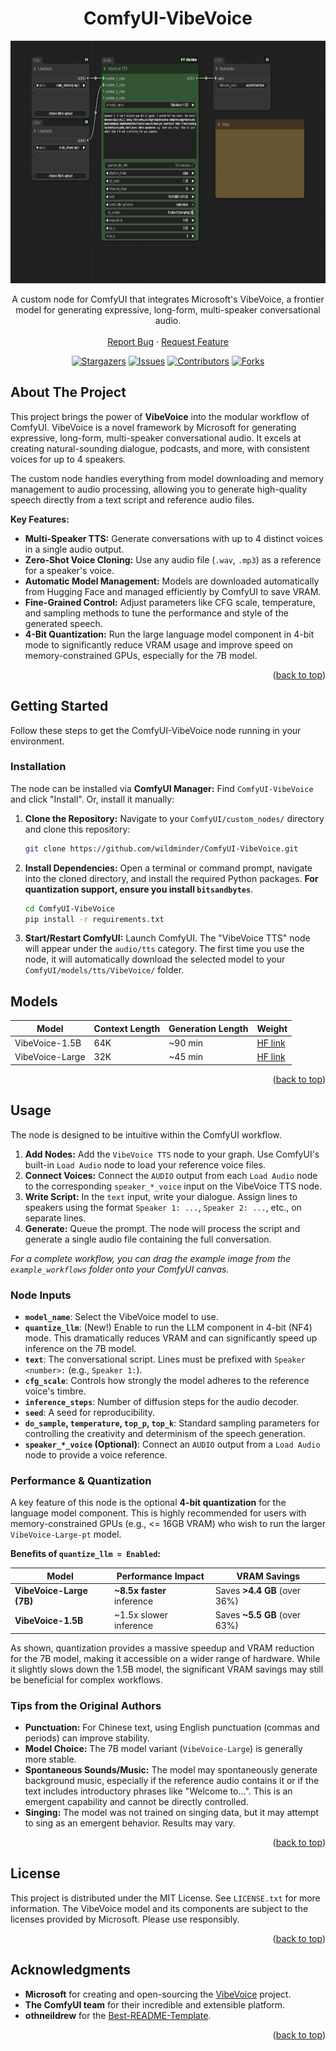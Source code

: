<!-- Improved compatibility of back to top link: See: https://github.com/othneildrew/Best-README-Template/pull/73 -->
<a id="readme-top"></a>

<div align="center">
  <h1 align="center">ComfyUI-VibeVoice</h1>

<img src="./example_workflows/VibeVoice_example.png" alt="ComfyUI-VibeVoice Nodes" alt="Logo" width="600" height="388">

  <p align="center">
    A custom node for ComfyUI that integrates Microsoft's VibeVoice, a frontier model for generating expressive, long-form, multi-speaker conversational audio.
    <br />
    <br />
    <a href="https://github.com/wildminder/ComfyUI-VibeVoice/issues/new?labels=bug&template=bug-report---.md">Report Bug</a>
    ·
    <a href="https://github.com/wildminder/ComfyUI-VibeVoice/issues/new?labels=enhancement&template=feature-request---.md">Request Feature</a>

<!-- PROJECT SHIELDS -->
[![Stargazers][stars-shield]][stars-url]
[![Issues][issues-shield]][issues-url]
[![Contributors][contributors-shield]][contributors-url]
[![Forks][forks-shield]][forks-url]
  </p>
</div>


<!-- ABOUT THE PROJECT -->
## About The Project

This project brings the power of **VibeVoice** into the modular workflow of ComfyUI. VibeVoice is a novel framework by Microsoft for generating expressive, long-form, multi-speaker conversational audio. It excels at creating natural-sounding dialogue, podcasts, and more, with consistent voices for up to 4 speakers.

The custom node handles everything from model downloading and memory management to audio processing, allowing you to generate high-quality speech directly from a text script and reference audio files.

**Key Features:**
*   **Multi-Speaker TTS:** Generate conversations with up to 4 distinct voices in a single audio output.
*   **Zero-Shot Voice Cloning:** Use any audio file (`.wav`, `.mp3`) as a reference for a speaker's voice.
*   **Automatic Model Management:** Models are downloaded automatically from Hugging Face and managed efficiently by ComfyUI to save VRAM.
*   **Fine-Grained Control:** Adjust parameters like CFG scale, temperature, and sampling methods to tune the performance and style of the generated speech.
*   **4-Bit Quantization:** Run the large language model component in 4-bit mode to significantly reduce VRAM usage and improve speed on memory-constrained GPUs, especially for the 7B model.

<p align="right">(<a href="#readme-top">back to top</a>)</p>

<!-- GETTING STARTED -->
## Getting Started

Follow these steps to get the ComfyUI-VibeVoice node running in your environment.

### Installation
The node can be installed via **ComfyUI Manager:** Find `ComfyUI-VibeVoice` and click "Install". Or, install it manually:
    
1.  **Clone the Repository:**
    Navigate to your `ComfyUI/custom_nodes/` directory and clone this repository:
    ```sh
    git clone https://github.com/wildminder/ComfyUI-VibeVoice.git
    ```

2.  **Install Dependencies:**
    Open a terminal or command prompt, navigate into the cloned directory, and install the required Python packages. **For quantization support, ensure you install `bitsandbytes`**.
    ```sh
    cd ComfyUI-VibeVoice
    pip install -r requirements.txt
    ```

3.  **Start/Restart ComfyUI:**
    Launch ComfyUI. The "VibeVoice TTS" node will appear under the `audio/tts` category. The first time you use the node, it will automatically download the selected model to your `ComfyUI/models/tts/VibeVoice/` folder.

## Models
| Model | Context Length | Generation Length |  Weight |
|-------|----------------|----------|----------|
| VibeVoice-1.5B | 64K | ~90 min | [HF link](https://huggingface.co/microsoft/VibeVoice-1.5B) |
| VibeVoice-Large| 32K | ~45 min | [HF link](https://huggingface.co/microsoft/VibeVoice-Large) |

<p align="right">(<a href="#readme-top">back to top</a>)</p>

<!-- USAGE EXAMPLES -->
## Usage

The node is designed to be intuitive within the ComfyUI workflow.

1.  **Add Nodes:** Add the `VibeVoice TTS` node to your graph. Use ComfyUI's built-in `Load Audio` node to load your reference voice files.
2.  **Connect Voices:** Connect the `AUDIO` output from each `Load Audio` node to the corresponding `speaker_*_voice` input on the VibeVoice TTS node.
3.  **Write Script:** In the `text` input, write your dialogue. Assign lines to speakers using the format `Speaker 1: ...`, `Speaker 2: ...`, etc., on separate lines.
4.  **Generate:** Queue the prompt. The node will process the script and generate a single audio file containing the full conversation.

_For a complete workflow, you can drag the example image from the `example_workflows` folder onto your ComfyUI canvas._

### Node Inputs

*   **`model_name`**: Select the VibeVoice model to use.
*   **`quantize_llm`**: (New!) Enable to run the LLM component in 4-bit (NF4) mode. This dramatically reduces VRAM and can significantly speed up inference on the 7B model.
*   **`text`**: The conversational script. Lines must be prefixed with `Speaker <number>:` (e.g., `Speaker 1:`).
*   **`cfg_scale`**: Controls how strongly the model adheres to the reference voice's timbre.
*   **`inference_steps`**: Number of diffusion steps for the audio decoder.
*   **`seed`**: A seed for reproducibility.
*   **`do_sample`, `temperature`, `top_p`, `top_k`**: Standard sampling parameters for controlling the creativity and determinism of the speech generation.
*   **`speaker_*_voice` (Optional)**: Connect an `AUDIO` output from a `Load Audio` node to provide a voice reference.

### Performance & Quantization

A key feature of this node is the optional **4-bit quantization** for the language model component. This is highly recommended for users with memory-constrained GPUs (e.g., <= 16GB VRAM) who wish to run the larger `VibeVoice-Large-pt` model.

**Benefits of `quantize_llm = Enabled`:**

| Model | Performance Impact | VRAM Savings |
|---|---|---|
| **VibeVoice-Large (7B)** | **~8.5x faster** inference | Saves **>4.4 GB** (over 36%) |
| **VibeVoice-1.5B** | ~1.5x slower inference | Saves **~5.5 GB** (over 63%) |

As shown, quantization provides a massive speedup and VRAM reduction for the 7B model, making it accessible on a wider range of hardware. While it slightly slows down the 1.5B model, the significant VRAM savings may still be beneficial for complex workflows.

### Tips from the Original Authors

*   **Punctuation:** For Chinese text, using English punctuation (commas and periods) can improve stability.
*   **Model Choice:** The 7B model variant (`VibeVoice-Large`) is generally more stable.
*   **Spontaneous Sounds/Music:** The model may spontaneously generate background music, especially if the reference audio contains it or if the text includes introductory phrases like "Welcome to...". This is an emergent capability and cannot be directly controlled.
*   **Singing:** The model was not trained on singing data, but it may attempt to sing as an emergent behavior. Results may vary.

<p align="right">(<a href="#readme-top">back to top</a>)</p>

<!-- LICENSE -->
## License

This project is distributed under the MIT License. See `LICENSE.txt` for more information. The VibeVoice model and its components are subject to the licenses provided by Microsoft. Please use responsibly.

<p align="right">(<a href="#readme-top">back to top</a>)</p>

<!-- ACKNOWLEDGMENTS -->
## Acknowledgments

*   **Microsoft** for creating and open-sourcing the [VibeVoice](https://github.com/microsoft/VibeVoice) project.
*   **The ComfyUI team** for their incredible and extensible platform.
*   **othneildrew** for the [Best-README-Template](https://github.com/othneildrew/Best-README-Template).

<p align="right">(<a href="#readme-top">back to top</a>)</p>


<!-- MARKDOWN LINKS & IMAGES -->
[contributors-shield]: https://img.shields.io/github/contributors/wildminder/ComfyUI-VibeVoice.svg?style=for-the-badge
[contributors-url]: https://github.com/wildminder/ComfyUI-VibeVoice/graphs/contributors
[forks-shield]: https://img.shields.io/github/forks/wildminder/ComfyUI-VibeVoice.svg?style=for-the-badge
[forks-url]: https://github.com/wildminder/ComfyUI-VibeVoice/network/members
[stars-shield]: https://img.shields.io/github/stars/wildminder/ComfyUI-VibeVoice.svg?style=for-the-badge
[stars-url]: https://github.com/wildminder/ComfyUI-VibeVoice/stargazers
[issues-shield]: https://img.shields.io/github/issues/wildminder/ComfyUI-VibeVoice.svg?style=for-the-badge
[issues-url]: https://github.com/wildminder/ComfyUI-VibeVoice/issues
